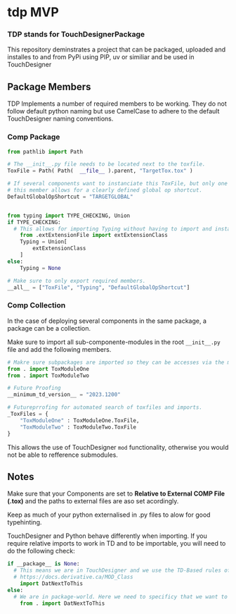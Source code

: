 # tdp MVP
### TDP stands for TouchDesignerPackage
This repository deminstrates a project that can be packaged, uploaded and installes to and from PyPi using PIP, uv or similiar and be used in TouchDesigner

## Package Members
TDP Implements a number of required members to be working. They do not follow default python naming but use CamelCase to adhere to the default TouchDesigner naming conventions.
### Comp Package
```python
from pathlib import Path

# The __init__.py file needs to be located next to the toxfile.
ToxFile = Path( Path(  __file__ ).parent, "TargetTox.tox" )

# If several components want to instanciate this ToxFile, but only one is required in the project,
# this member allows for a clearly defined global op shortcut.
DefaultGlobalOpShortcut = "TARGETGLOBAL"


from typing import TYPE_CHECKING, Union
if TYPE_CHECKING:
  # This allows for importing Typing without having to import and instanciate the object an additional time.
    from .extExtensionFile import extExtensionClass
    Typing = Union[
        extExtensionClass
    ]
else:
    Typing = None

# Make sure to only export required members.
__all__ = ["ToxFile", "Typing", "DefaultGlobalOpShortcut"]

```
### Comp Collection
In the case of deploying several components in the same package, a package can be a collection.

Make sure to import all sub-componente-modules in the root ```__init__.py```  file and add the following members.
```python
# Makre sure subpackages are imported so they can be accesses via the mod. method.
from . import ToxModuleOne
from . import ToxModuleTwo

# Future Proofing
__minimum_td_version__ = "2023.1200"

# Futureprrofing for automated search of toxfiles and imports.
_ToxFiles = {
    "ToxModuleOne" : ToxModuleOne.ToxFile,
    "ToxModuleTwo" : ToxModuleTwo.ToxFile
}
```

This allows the use of TouchDesigner ```mod``` functionality, otherwise you would  not be able to refference submodules.

## Notes
Make sure that your Components are set to __Relative to External COMP File (.tox)__ and the paths to external files are aso set acordingly.

Keep as much of your python externalised in .py files to alow for good typehinting.

TouchDesigner and Python behave differently when importing. If you require relative imports to work in TD and to be importable, you will need to do the following check:
```python
if __package__ is None:
  # This means we are in TouchDesigner and we use the TD-Based rules of importing.
  # https://docs.derivative.ca/MOD_Class
	import DatNextToThis
else:
  # We are in package-world. Here we need to specificy that we want to import from a file relative to our current position.
	from . import DatNextToThis














